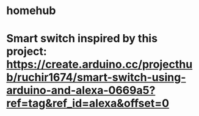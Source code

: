 # homehub

# Smart switch inspired by this project: https://create.arduino.cc/projecthub/ruchir1674/smart-switch-using-arduino-and-alexa-0669a5?ref=tag&ref_id=alexa&offset=0
